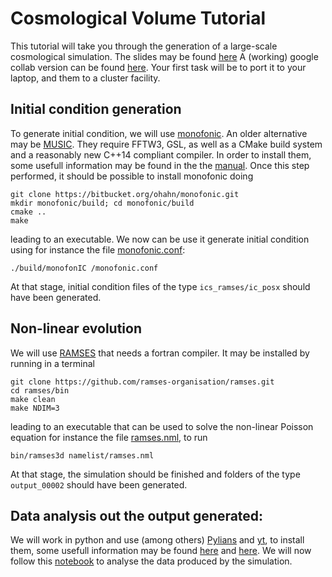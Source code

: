 # Cosmological Volume Tutorial

This tutorial will take you through the generation of a large-scale cosmological simulation.
The slides may be found [here](https://github.com/cspotz/ramses-tutorials/tree/main/Cosmological-Volume/Slides/TUTO.pdf)
A (working) google collab version can be found [here](https://colab.research.google.com/drive/1ktrkdsTkbjnvwFCGzPxvVOl5n6l2nUkY?usp=sharing). Your first task will be to port it to your laptop, and them to a cluster facility.

## Initial condition generation 
To generate initial condition, we will use [monofonic](https://bitbucket.org/ohahn/monofonic/src/master/). An older alternative may be [MUSIC](https://www-n.oca.eu/ohahn/MUSIC/). They require FFTW3, GSL, as well as a CMake build system and a reasonably new C++14 compliant compiler. In order to install them, some usefull information may be found in the the [manual](https://bitbucket.org/ohahn/monofonic/wiki/Home).
Once this step performed, it should be possible to install monofonic doing  
   ```
   git clone https://bitbucket.org/ohahn/monofonic.git
   mkdir monofonic/build; cd monofonic/build
   cmake ..
   make
   ```
leading to an executable.
We now  can be use it generate initial condition using for instance the file [monofonic.conf](./monofonic.conf):
   ```
   ./build/monofonIC /monofonic.conf
   ```
 At that stage, initial condition files of the type `ics_ramses/ic_posx` should have been generated.

## Non-linear evolution
We will use [RAMSES](https://github.com/ramses-organisation/ramses) that needs a fortran compiler. It may be installed by running in a terminal
   ```
   git clone https://github.com/ramses-organisation/ramses.git
   cd ramses/bin
   make clean
   make NDIM=3
   ```
leading to an executable that can be used to solve the non-linear Poisson equation for instance the file [ramses.nml](./ramses.nml), to run
  ```
  bin/ramses3d namelist/ramses.nml
  ```
At that stage, the simulation should be finished and folders of the type `output_00002` should have been generated.
## Data analysis out the output generated:
We will work in python and use (among others) [Pylians](https://pylians3.readthedocs.io/en/master/index.html) and [yt](https://yt-project.org/), to install them, some usefull information may be found  [here](https://pylians3.readthedocs.io/en/master/installation.html) and [here](https://yt-project.org/doc/installing.html).
We will now follow this  [notebook](./cosmology_ramses.ipynb) to analyse the data produced by the simulation.
